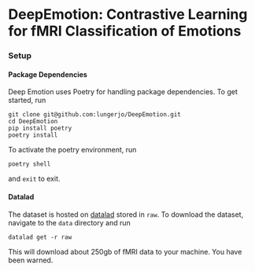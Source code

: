 # DeepEmotion: Contrastive Learning for fMRI Classification of Emotions

### Setup
#### Package Dependencies
Deep Emotion uses Poetry for handling package dependencies. To get started, run

```
git clone git@github.com:lungerjo/DeepEmotion.git
cd DeepEmotion
pip install poetry
poetry install
```

To activate the poetry environment, run
```
poetry shell
```
and ``exit`` to exit.

#### Datalad
The dataset is hosted on [datalad](https://www.datalad.org) stored in ``raw``. To download the dataset, navigate to the ``data`` directory and run
```
datalad get -r raw
```
This will download about 250gb of fMRI data to your machine. You have been warned.


